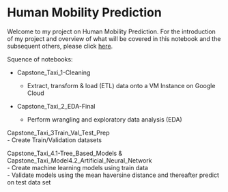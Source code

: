 # Human Mobility Prediction #
Welcome to my project on Human Mobility Prediction. For the introduction of my project and overview of what will be covered in this notebook and the subsequent others, please click [here](https://d-lim.github.io/indigo-jekyll-theme/). 

Squence of notebooks:

- Capstone_Taxi_1-Cleaning
	- Extract, transform & load (ETL) data onto a VM Instance on Google Cloud

- Capstone_Taxi_2_EDA-Final  
	- Perform wrangling and exploratory data analysis (EDA)

Capstone_Taxi_3Train_Val_Test_Prep  
	- Create Train/Validation datasets

Capstone_Taxi_4.1-Tree_Based_Models & Capstone_Taxi_Model4.2_Artificial_Neural_Network  
	- Create machine learning models using train data  
	- Validate models using the mean haversine distance and thereafter predict on test data set
